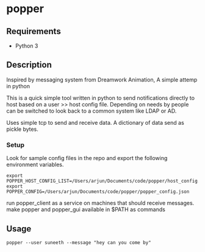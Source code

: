 # popper

## Requirements
* Python 3

## Description
Inspired by messaging system from Dreamwork Animation, A simple attemp in python

This is a quick simple tool written in python to send notifications directly to host
based on a user >> host config file. Depending on needs by people can be switched to
look back to a common system like LDAP or AD.

Uses simple tcp to send and receive data. A dictionary of data send as pickle bytes.

### Setup
Look for sample config files in the repo and export the following environment variables.
```
export POPPER_HOST_CONFIG_LIST=/Users/arjun/Documents/code/popper/host_config.json
export POPPER_CONFIG=/Users/arjun/Documents/code/popper/popper_config.json
```

run popper_client as a service on machines that should receive messages.
make popper and popper_gui available in $PATH as commands  
## Usage
```
popper --user suneeth --message "hey can you come by"
```
